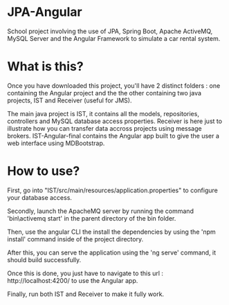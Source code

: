 # JPA-Angular
School project involving the use of JPA, Spring Boot, Apache ActiveMQ, MySQL Server and the Angular Framework to simulate a car rental system.

# What is this?
Once you have downloaded this project, you'll have 2 distinct folders : one containing the Angular project and the the other containing two java projects, IST and Receiver (useful for JMS).

The main java project is IST, it contains all the models, repositories, controllers and MySQL database access properties.
Receiver is here just to illustrate how you can transfer data accross projects using message brokers.
IST-Angular-final contains the Angular app built to give the user a web interface using MDBootstrap.

# How to use?
First, go into "IST/src/main/resources/application.properties" to configure your database access.

Secondly, launch the ApacheMQ server by running the command 'bin\activemq start' in the parent directory of the bin folder.

Then, use the angular CLI the install the dependencies by using the 'npm install' command inside of the project directory.

After this, you can serve the application using the 'ng serve' command, it should build successfully.

Once this is done, you just have to navigate to this url : http://localhost:4200/ to use the Angular app.

Finally, run both IST and Receiver to make it fully work.
